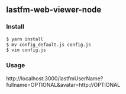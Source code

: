 ## lastfm-web-viewer-node

### Install

```bash
$ yarn install
$ mv config_default.js config.js
$ vim config.js
```

### Usage

http://localhost:3000/lastfmUserName?fullname=OPTIONAL&avatar=http://OPTIONAL
